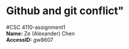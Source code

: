 # Github and git conflict"
#CSC 4110-assignment1  
**Name:** Ze (Alexander) Chen  
**AccessID:** gw8607
